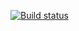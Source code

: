 [![Build status](https://ci.appveyor.com/api/projects/status/lbqo3tjupe17xt32?svg=true)](https://ci.appveyor.com/project/bychkova/cardexchange)
